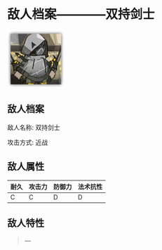 # 敌人档案————双持剑士

![双持剑士](./eneIcons/双持剑士.png)

## 敌人档案

敌人名称: 双持剑士

攻击方式: 近战

## 敌人属性

| 耐久      | 攻击力  | 防御力 | 法术抗性 |
|---------|------|-----|------|
| C | C | D | D |

## 敌人特性
> —
